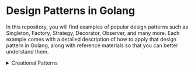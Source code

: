 # Design Patterns in Golang
In this repository, you will find examples of popular design patterns such as Singleton, Factory, Strategy, Decorator, Observer, and many more. Each example comes with a detailed description of how to apply that design pattern in Golang, along with reference materials so that you can better understand them.

<details>
  <summary>Creational Patterns</summary>
  
  This is the content of the collapsed section.
  
  You can add multiple paragraphs, lists, images, etc.
</details>